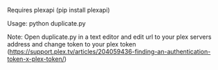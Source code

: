 Requires plexapi (pip install plexapi)

Usage: python duplicate.py

Note: Open duplicate.py in a text editor and edit url to your plex servers address and change token to your plex token (https://support.plex.tv/articles/204059436-finding-an-authentication-token-x-plex-token/)

